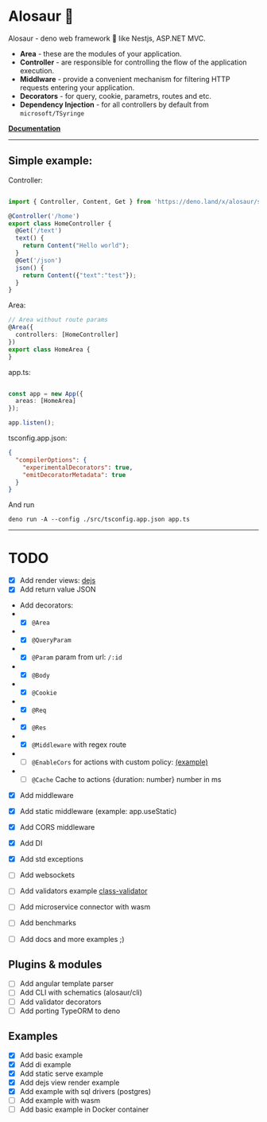 # Alosaur 🦖

Alosaur - deno web framework 🦖 like Nestjs, ASP.NET MVC.


- **Area** - these are the modules of your application.
- **Controller** - are responsible for controlling the flow of the application execution.
- **Middlware** - provide a convenient mechanism for filtering HTTP requests entering your application.
- **Decorators** - for query, cookie, parametrs, routes and etc.
- **Dependency Injection** - for all controllers by default from `microsoft/TSyringe`


**[Documentation](/docs)**

---
## Simple example:

Controller:
```typescript

import { Controller, Content, Get } from 'https://deno.land/x/alosaur/src/mod.ts'

@Controller('/home')
export class HomeController {
  @Get('/text')
  text() {
    return Content("Hello world");
  }
  @Get('/json')
  json() {
    return Content({"text":"test"});
  }
}
```

Area:
```ts
// Area without route params
@Area({
  controllers: [HomeController]
})
export class HomeArea {
}

```


app.ts:
```ts

const app = new App({
  areas: [HomeArea]
});

app.listen();

```

tsconfig.app.json:
```json
{
  "compilerOptions": {
    "experimentalDecorators": true,
    "emitDecoratorMetadata": true
  }
}
```

And run 

`deno run -A --config ./src/tsconfig.app.json app.ts`

---

# TODO

* [x] Add render views: [dejs](https://github.com/syumai/dejs)
* [x] Add return value JSON
* Add decorators:
* * [x] `@Area`
* * [x] `@QueryParam`
* * [x] `@Param` param from url: `/:id`
* * [x] `@Body`
* * [x] `@Cookie`
* * [x] `@Req`
* * [x] `@Res`
* * [x] `@Middleware` with regex route
* * [ ] `@EnableCors` for actions with custom policy: [(example)](https://docs.microsoft.com/ru-ru/aspnet/core/security/cors?view=aspnetcore-2.2#enable-cors-with-attributes)
* * [ ] `@Cache` Cache to actions {duration: number} number in ms
* [x] Add middleware
* [x] Add static middleware (example: app.useStatic)
* [x] Add CORS middleware
* [x] Add DI
* [x] Add std exceptions
* [ ] Add websockets
* [ ] Add validators example [class-validator](https://github.com/typestack/class-validator)
* [ ] Add microservice connector with wasm
* [ ] Add benchmarks
* [ ] Add docs and more examples ;)


## Plugins & modules

* [ ] Add angular template parser
* [ ] Add CLI with schematics (alosaur/cli)
* [ ] Add validator decorators
* [ ] Add porting TypeORM to deno

## Examples

* [x] Add basic example
* [x] Add di example
* [x] Add static serve example
* [x] Add dejs view render example
* [x] Add example with sql drivers (postgres)
* [ ] Add example with wasm
* [ ] Add basic example in Docker container 